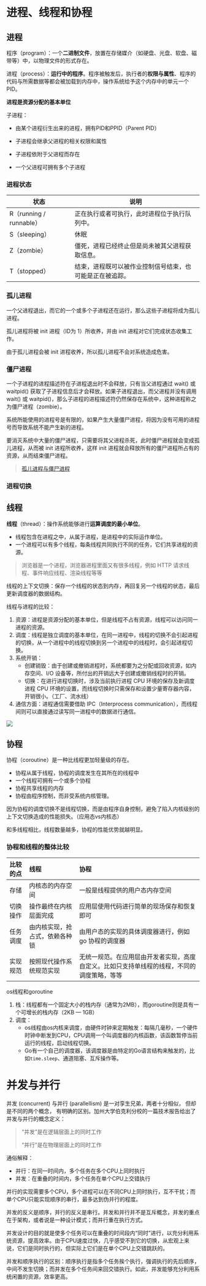 # 进程、线程和协程

## 进程

程序（program）：一个**二进制文件**，放置在存储媒介（如硬盘、光盘、软盘、磁带等）中，以物理文件的形式存在。

进程（process）：**运行中的程序**。程序被触发后，执行者的**权限与属性**、程序的代码与所需数据等都会被加载到内存中，操作系统给予这个内存中的单元一个 PID。

**进程是资源分配的基本单位**

子进程：

+   由某个进程衍生出来的进程，拥有PID和PPID（Parent PID）

+   子进程会继承父进程的相关权限和属性
+   子进程依附于父进程而存在
+   一个父进程可拥有多个子进程

### 进程状态

| 状态                    | 说明                                                     |
| ----------------------- | -------------------------------------------------------- |
| R（running / runnable） | 正在执行或者可执行，此时进程位于执行队列中。             |
| S（sleeping）           | 休眠                                                     |
| Z（zombie）             | 僵死，进程已经终止但是尚未被其父进程获取信息。           |
| T（stopped）            | 结束，进程既可以被作业控制信号结束，也可能是正在被追踪。 |

### 孤儿进程

一个父进程退出，而它的一个或多个子进程还在运行，那么这些子进程将成为孤儿进程。

孤儿进程将被 init 进程（ID为 1）所收养，并由 init 进程对它们完成状态收集工作。

由于孤儿进程会被 init 进程收养，所以孤儿进程不会对系统造成危害。

### 僵尸进程

一个子进程的进程描述符在子进程退出时不会释放，只有当父进程通过 wait() 或 waitpid() 获取了子进程信息后才会释放。如果子进程退出，而父进程并没有调用 wait() 或 waitpid()，那么子进程的进程描述符仍然保存在系统中，这种进程称之为僵尸进程（zombie）。

系统所能使用的进程号是有限的，如果产生大量僵尸进程，将因为没有可用的进程号而导致系统不能产生新的进程。

要消灭系统中大量的僵尸进程，只需要将其父进程杀死，此时僵尸进程就会变成孤儿进程，从而被 init 进程所收养，这样 init 进程就会释放所有的僵尸进程所占有的资源，从而结束僵尸进程。

>   [孤儿进程与僵尸进程](https://www.cnblogs.com/Anker/p/3271773.html)

### 进程切换



## 线程

**线程**（thread）：操作系统能够进行**运算调度的最小单位**。

+   线程包含在进程之中，从属于进程，是进程中的实际运作单位。
+   一个进程可以有多个线程，每条线程共同执行不同的任务，它们共享进程的资源。

>   浏览器是一个进程，浏览器进程里面又有很多线程，例如 HTTP 请求线程、事件响应线程、渲染线程等等

线程的上下文切换：保存一个线程的状态到内存，再回复另一个线程的状态，最后更新调度器的数据结构。

线程与进程的比较：

1.  资源：进程是资源分配的基本单位，但是线程不占有资源，线程可以访问同一进程的资源。
2.  调度：线程是独立调度的基本单位，在同一进程中，线程的切换不会引起进程的切换，从一个进程中的线程切换到另一个进程中的线程时，会引起进程切换。
3.  系统开销：
    +   创建销毁：由于创建或撤销进程时，系统都要为之分配或回收资源，如内存空间、I/O 设备等，所付出的开销远大于创建或撤销线程时的开销。
    +   切换：在进行进程切换时，涉及当前执行进程 CPU 环境的保存及新调度进程 CPU 环境的设置，而线程切换时只需保存和设置少量寄存器内容，开销很小。（工厂、流水线）
4.  通信方面：进程通信需要借助 IPC（Interprocess communication），而线程间则可以直接通过读写同一进程中的数据进行通信。



![](https://raw.githubusercontent.com/Shadowmaple/mydocuments/master/images/blog/process_thread_coroutine.jpeg)



## 协程

协程（coroutine）是一种比线程更加轻量级的存在。

+   协程从属于线程，协程的调度发生在其所在的线程中
+   一个线程可拥有一个或多个协程
+   协程共享线程的内存
+   协程由程序控制，而非受系统内核管理。


因为协程的调度切换不是线程切换，而是由程序自身控制，避免了陷入内核级别的上下文切换造成的性能损失。（应用态vs内核态）

和多线程相比，线程数量越多，协程的性能优势就越明显。

### 协程和线程的整体比较

| 比较的点 | 线程                           | 协程                                                         |
| :------- | :----------------------------- | :----------------------------------------------------------- |
| 存储     | 内核态的内存空间               | 一般是线程提供的用户态内存空间                               |
| 切换操作 | 操作最终在内核层面完成         | 应用层使用代码进行简单的现场保存和恢复即可                   |
| 任务调度 | 由内核实现，抢占式，依赖各种锁 | 由用户态的实现的具体调度器进行，例如 go 协程的调度器         |
| 实现规范 | 按照现代操作系统规范实现       | 无统一规范。在应用层由开发者实现，高度自定义。比如只支持单线程的线程，不同的调度策略，等等 |

os线程和goroutine

1.  栈：线程都有一个固定大小的栈内存（通常为2MB），而goroutine则是具有一个可增长的栈内存（2KB — 1GB）
2.  调度：
    +   os线程由os内核来调度，由硬件时钟来定期触发：每隔几毫秒，一个硬件时钟中断发到CPU，CPU调用一个叫调度器的内核函数，该函数暂停当前运行的线程，启动线程切换。
    +   Go有一个自己的调度器，该调度器是由特定的Go语言结构来触发的，比如`time.sleep`、通道阻塞、互斥操作等。

# 并发与并行

并发 (concurrent) 与并行 (parallellism) 是一对孪生兄弟，两者十分相似， 但却是不同的两个概念， 有明确的区别。加州大学伯克利分校的一篇技术报告给出了并发与并行的概念定义：

>   “并发”是在逻辑层面上的同时工作
>
>   “并行”是在物理层面上的同时工作

通俗解释：

+   并行：在同一时间内，多个任务在多个CPU上同时执行
+   并发：在重叠的时间内，多个任务在单个CPU上交错执行

并行的实现需要多个CPU，多个进程可以在不同CPU上同时执行，互不干扰；而单个CPU只能实现顺序的串行，最多达到伪并行的程度。

并发的反义是顺序，并行的反义是串行。并发和并行并不是互斥概念，并发的重点在于架构，或者说是一种设计模式；而并行重在执行方式。

并发设计的目的就是使多个任务可以在重叠的时间段内“同时”进行，以充分利用系统资源，提高效率。由于CPU速度过快，几乎感受不到它的切换，从宏观上来说，它们是同时执行的，但实际上它们是在单个CPU上交错跳跃的。

并发和顺序执行的区别：顺序执行是指多个任务挨个执行，强调执行的先后顺序，中间不发生切换；而并发在多个任务间来回交错执行。如此，并发能够充分利用系统闲置的资源，效率更高。

